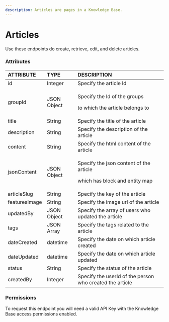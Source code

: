 ```yaml
---
description: Articles are pages in a Knowledge Base.
---
```


# Articles

Use these endpoints do create, retrieve, edit, and delete articles.

### Attributes 

<table>
  <thead>
    <tr>
      <th style="text-align:left">ATTRIBUTE</th>
      <th style="text-align:left">TYPE</th>
      <th style="text-align:left">DESCRIPTION</th>
    </tr>
  </thead>
  <tbody>
    <tr>
      <td style="text-align:left">id</td>
      <td style="text-align:left">Integer</td>
      <td style="text-align:left">Specify the article Id</td>
    </tr>
    <tr>
      <td style="text-align:left">groupId</td>
      <td style="text-align:left">JSON Object</td>
      <td style="text-align:left">
        <p>Specify the Id of the groups</p>
        <p>to which the article belongs to</p>
      </td>
    </tr>
    <tr>
      <td style="text-align:left">title</td>
      <td style="text-align:left">String</td>
      <td style="text-align:left">Specify the title of the article</td>
    </tr>
    <tr>
      <td style="text-align:left">description</td>
      <td style="text-align:left">String</td>
      <td style="text-align:left">Specify the description of the article</td>
    </tr>
    <tr>
      <td style="text-align:left">content</td>
      <td style="text-align:left">String</td>
      <td style="text-align:left">Specify the html content of the article</td>
    </tr>
    <tr>
      <td style="text-align:left">jsonContent</td>
      <td style="text-align:left">JSON Object</td>
      <td style="text-align:left">
        <p>Specify the json content of the article</p>
        <p>which has block and entity map</p>
      </td>
    </tr>
    <tr>
      <td style="text-align:left">articleSlug</td>
      <td style="text-align:left">String</td>
      <td style="text-align:left">Specify the key of the article</td>
    </tr>
    <tr>
      <td style="text-align:left">featuresImage</td>
      <td style="text-align:left">String</td>
      <td style="text-align:left">Specify the image url of the article</td>
    </tr>
    <tr>
      <td style="text-align:left">updatedBy</td>
      <td style="text-align:left">JSON Object</td>
      <td style="text-align:left">Specify the array of users who updated the article</td>
    </tr>
    <tr>
      <td style="text-align:left">tags</td>
      <td style="text-align:left">JSON Array</td>
      <td style="text-align:left">Specify the tags related to the article</td>
    </tr>
    <tr>
      <td style="text-align:left">dateCreated</td>
      <td style="text-align:left">datetime</td>
      <td style="text-align:left">Specify the date on which article created</td>
    </tr>
    <tr>
      <td style="text-align:left">dateUpdated</td>
      <td style="text-align:left">datetime</td>
      <td style="text-align:left">Specify the date on which article updated</td>
    </tr>
    <tr>
      <td style="text-align:left">status</td>
      <td style="text-align:left">String</td>
      <td style="text-align:left">Specify the status of the article</td>
    </tr>
    <tr>
      <td style="text-align:left">createdBy</td>
      <td style="text-align:left">Integer</td>
      <td style="text-align:left">Specify the userId of the person who created the article</td>
    </tr>
  </tbody>
</table>

### **Permissions**

To request this endpoint you will need a valid API Key with the Knowledge Base access permissions enabled.

